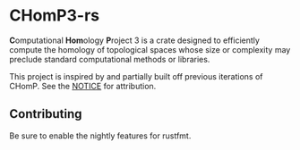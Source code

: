 # CHomP3-rs
**C**omputational **Hom**ology **P**roject 3 is a crate designed to efficiently compute the homology of topological spaces whose size or complexity may preclude standard computational methods or libraries.

This project is inspired by and partially built off previous iterations of CHomP. See the [NOTICE](./NOTICE) for attribution.

## Contributing
Be sure to enable the nightly features for rustfmt.